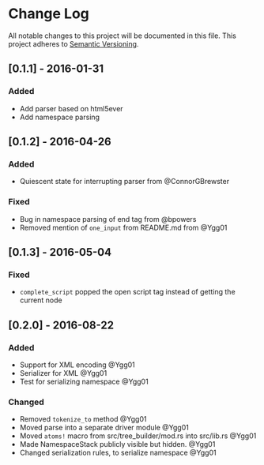 # Change Log
All notable changes to this project will be documented in this file.
This project adheres to [Semantic Versioning](http://semver.org/).

## [0.1.1] - 2016-01-31
### Added
  - Add parser based on html5ever
  - Add namespace parsing

## [0.1.2] - 2016-04-26
### Added
  - Quiescent state for interrupting parser from @ConnorGBrewster

### Fixed
  - Bug in namespace parsing of end tag from @bpowers
  - Removed mention of `one_input` from README.md from @Ygg01

## [0.1.3] - 2016-05-04
### Fixed
  - `complete_script` popped the open script tag instead of getting the current node

## [0.2.0] - 2016-08-22
### Added
  - Support for XML encoding @Ygg01
  - Serializer for XML @Ygg01
  - Test for serializing namespace @Ygg01

### Changed
  - Removed `tokenize_to` method @Ygg01
  - Moved parse into a separate driver module @Ygg01
  - Moved `atoms!` macro from src/tree_builder/mod.rs into src/lib.rs @Ygg01
  - Made NamespaceStack publicly visible but hidden. @Ygg01
  - Changed serialization rules, to serialize namespace @Ygg01
